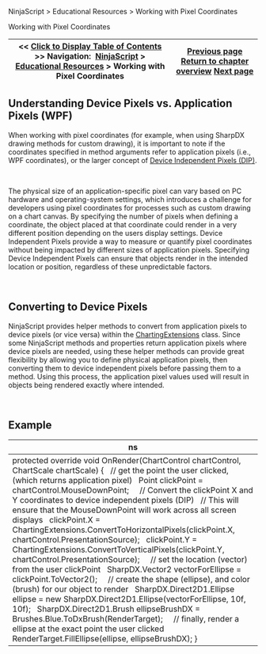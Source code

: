 ﻿


NinjaScript \> Educational Resources \> Working with Pixel Coordinates






















Working with Pixel Coordinates







| \<\< [Click to Display Table of Contents](working_with_pixel_coordinates.md) \>\> **Navigation:**     [NinjaScript](ninjascript.md) \> [Educational Resources](educational_resources.md) \> Working with Pixel Coordinates | [Previous page](working_with_chart_object_coordinates.md) [Return to chapter overview](educational_resources.md) [Next page](working_with_price_series.md) |
| --- | --- |











## Understanding Device Pixels vs. Application Pixels (WPF)


When working with pixel coordinates (for example, when using SharpDX drawing methods for custom drawing), it is important to note if the coordinates specified in method arguments refer to application pixels (i.e., WPF coordinates), or the larger concept of [Device Independent Pixels (DIP)](https://msdn.microsoft.com/en-us/library/windows/desktop/ff684173(v=vs.85).aspx).


 


The physical size of an application\-specific pixel can vary based on PC hardware and operating\-system settings, which introduces a challenge for developers using pixel coordinates for processes such as custom drawing on a chart canvas. By specifying the number of pixels when defining a coordinate, the object placed at that coordinate could render in a very different position depending on the users display settings. Device Independent Pixels provide a way to measure or quantify pixel coordinates without being impacted by different sizes of application pixels. Specifying Device Independent Pixels can ensure that objects render in the intended location or position, regardless of these unpredictable factors.


 


## Converting to Device Pixels


NinjaScript provides helper methods to convert from application pixels to device pixels (or vice versa) within the [ChartingExtensions](chartingextensions.md) class. Since some NinjaScript methods and properties return application pixels where device pixels are needed, using these helper methods can provide great flexibility by allowing you to define physical application pixels, then converting them to device independent pixels before passing them to a method. Using this process, the application pixel values used will result in objects being rendered exactly where intended.


 


## Example




| ns |
| --- |
| protected override void OnRender(ChartControl chartControl, ChartScale chartScale) {    // get the point the user clicked, (which returns application pixel)    Point clickPoint \= chartControl.MouseDownPoint;      // Convert the clickPoint X and Y coordinates to device independent pixels (DIP)    // This will ensure that the MouseDownPoint will work across all screen displays    clickPoint.X \= ChartingExtensions.ConvertToHorizontalPixels(clickPoint.X, chartControl.PresentationSource);    clickPoint.Y \= ChartingExtensions.ConvertToVerticalPixels(clickPoint.Y, chartControl.PresentationSource);      // set the location (vector) from the user clickPoint    SharpDX.Vector2 vectorForEllipse \= clickPoint.ToVector2();        // create the shape (ellipse), and color (brush) for our object to render    SharpDX.Direct2D1\.Ellipse ellipse \= new SharpDX.Direct2D1\.Ellipse(vectorForEllipse, 10f, 10f);    SharpDX.Direct2D1\.Brush ellipseBrushDX \= Brushes.Blue.ToDxBrush(RenderTarget);      // finally, render a ellipse at the exact point the user clicked    RenderTarget.FillEllipse(ellipse, ellipseBrushDX); } |









